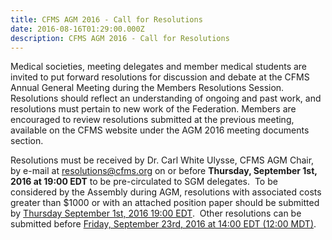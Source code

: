 ```yaml
---
title: CFMS AGM 2016 - Call for Resolutions
date: 2016-08-16T01:29:00.000Z
description: CFMS AGM 2016 - Call for Resolutions
---
```



Medical societies, meeting delegates and member medical students are invited to put forward resolutions for discussion and debate at the CFMS Annual General Meeting during the Members Resolutions Session. Resolutions should reflect an understanding of ongoing and past work, and resolutions must pertain to new work of the Federation. Members are encouraged to review resolutions submitted at the previous meeting, available on the CFMS website under the AGM 2016 meeting documents section. &nbsp;

Resolutions must be received by Dr. Carl White Ulysse, CFMS AGM Chair, by e-mail at [resolutions@cfms.org](mailto:resolutions@cfms.org) on or before&nbsp;**Thursday, September 1st, 2016 at 19:00 EDT**&nbsp;to be pre-circulated to SGM delegates. &nbsp;To be considered by the Assembly during AGM, resolutions with associated costs greater than $1000 or with an attached position paper should be submitted by <u>Thursday September 1st, 2016 19:00 EDT</u>. &nbsp;Other resolutions can be submitted before <u>Friday, September 23rd, 2016 at 14:00 EDT (12:00 MDT)</u>.